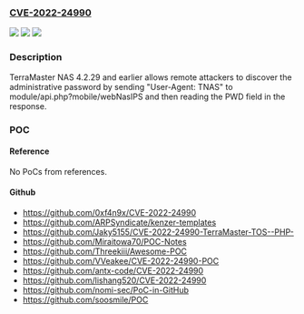 ### [CVE-2022-24990](https://cve.mitre.org/cgi-bin/cvename.cgi?name=CVE-2022-24990)
![](https://img.shields.io/static/v1?label=Product&message=n%2Fa&color=blue)
![](https://img.shields.io/static/v1?label=Version&message=n%2Fa&color=blue)
![](https://img.shields.io/static/v1?label=Vulnerability&message=n%2Fa&color=brighgreen)

### Description

TerraMaster NAS 4.2.29 and earlier allows remote attackers to discover the administrative password by sending "User-Agent: TNAS" to module/api.php?mobile/webNasIPS and then reading the PWD field in the response.

### POC

#### Reference
No PoCs from references.

#### Github
- https://github.com/0xf4n9x/CVE-2022-24990
- https://github.com/ARPSyndicate/kenzer-templates
- https://github.com/Jaky5155/CVE-2022-24990-TerraMaster-TOS--PHP-
- https://github.com/Miraitowa70/POC-Notes
- https://github.com/Threekiii/Awesome-POC
- https://github.com/VVeakee/CVE-2022-24990-POC
- https://github.com/antx-code/CVE-2022-24990
- https://github.com/lishang520/CVE-2022-24990
- https://github.com/nomi-sec/PoC-in-GitHub
- https://github.com/soosmile/POC

